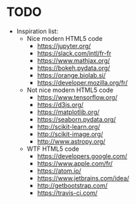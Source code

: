 # TODO

- Inspiration list:
  - Nice modern HTML5 code
    - https://jupyter.org/
    - https://slack.com/intl/fr-fr
    - https://www.mathjax.org/
    - https://bokeh.pydata.org/
    - https://orange.biolab.si/
    - https://developer.mozilla.org/fr/
  - Not nice modern HTML5 code
    - https://www.tensorflow.org/
    - https://d3js.org/
    - https://matplotlib.org/
    - https://seaborn.pydata.org/
    - http://scikit-learn.org/
    - http://scikit-image.org/
    - http://www.astropy.org/
  - WTF HTML5 code
    - https://developers.google.com/
    - https://www.apple.com/fr/
    - https://atom.io/
    - https://www.jetbrains.com/idea/
    - http://getbootstrap.com/
    - https://travis-ci.com/
